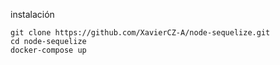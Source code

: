 instalación

```
git clone https://github.com/XavierCZ-A/node-sequelize.git
cd node-sequelize
docker-compose up

```
